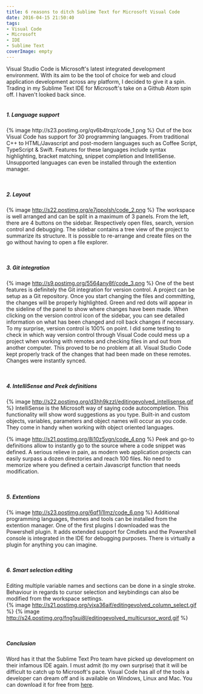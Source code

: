 ```yaml
---
title: 6 reasons to ditch Sublime Text for Microsoft Visual Code
date: 2016-04-15 21:50:40
tags:
- Visual Code
- Microsoft
- IDE
- Sublime Text
coverImage: empty
---
```

Visual Studio Code is Microsoft's latest integrated development environment. With its aim to be the tool of choice for web and cloud application development across any platform, I decided to give it a spin. Trading in my Sublime Text IDE for Microsoft's take on a Github Atom spin off. I haven't looked back since.<!-- more --><br><br>

<h5>1. Language support</h5>
{% image http://s23.postimg.org/qv6b4trqz/code_1.png %}
Out of the box Visual Code has support for 30 programming languages. From traditional C++ to HTML/Javascript and post-modern languages such as Coffee Script, TypeScript & Swift. Features for these languages include syntax highlighting, bracket matching, snippet completion and IntelliSense. Unsupported languages can even be installed through the extention manager.

<br><h5>2. Layout</h5> 
{% image http://s22.postimg.org/e7jppolsh/code_2.png %}
The workspace is well arranged and can be split in a maximum of 3 panels. From the left, there are 4 buttons on the sidebar. Respectively open files, search, version control and debugging. The sidebar contains a tree view of the project to summarize its structure. It is possible to re-arrange and create files on the go without having to open a file explorer. 

<br><h5>3. Git integration</h5>
{% image http://s9.postimg.org/5564any8f/code_3.png %}
One of the best features is definitely the Git integration for version control. A project can be setup as a Git repository. Once you start changing the files and committing, the changes will be properly highlighted. Green and red dots will appear in the sideline of the panel to show where changes have been made. When clicking on the version control icon of the sidebar, you can see detailed information on what has been changed and roll back changes if necessary. To my surprise, version control is 100% on point. I did some testing to check in which way version control through Visual Code could mess up a project when working with remotes and checking files in and out from another computer. This proved to be no problem at all. Visual Studio Code kept properly track of the changes that had been made on these remotes. Changes were instantly synced.

<br><h5>4. IntelliSense and Peek definitions</h5> 
{% image http://s22.postimg.org/d3hh9kzzl/editingevolved_intellisense.gif %}
IntelliSense is the Microsoft way of saying code autocompletion. This functionality will show word suggestions as you type. Built-in and custom objects, variables, parameters and object names will occur as you code. They come in handy when working with object oriented languages.

{% image http://s21.postimg.org/8i10z5ygn/code_4.png %}
Peek and go-to definitions allow to instantly go to the source where a code snippet was defined. A serious relieve in pain, as modern web application projects can easily surpass a dozen directories and reach 100 files. No need to memorize where you defined a certain Javascript function that needs modification.

<br><h5>5. Extentions</h5>
{% image http://s23.postimg.org/6qf1i1lmz/code_6.png %}
Additional programming languages, themes and tools can be installed from the extention manager. One of the first plugins I downloaded was the Powershell plugin. It adds extended support for Cmdlets and the Powershell console is integrated in the IDE for debugging purposes. There is virtually a plugin for anything you can imagine.

<br><h5>6. Smart selection editing</h5>
Editing multiple variable names and sections can be done in a single stroke. Behaviour in regards to cursor selection and keybindings can also be modified from the workspace settings. <br>
{% image http://s21.postimg.org/vjxa36aif/editingevolved_column_select.gif %}
{% image http://s24.postimg.org/fng1xui8l/editingevolved_multicursor_word.gif %}

<br><h5>Conclusion</h5> Word has it that the Sublime Text Pro team have picked up development on their infamous IDE again. I must admit (to my own surprise) that it will be difficult to catch up to Microsoft's pace. Visual Code has all of the tools a developer can dream off and is available on Windows, Linux and Mac. You can download it for free from [here](https://code.visualstudio.com/).